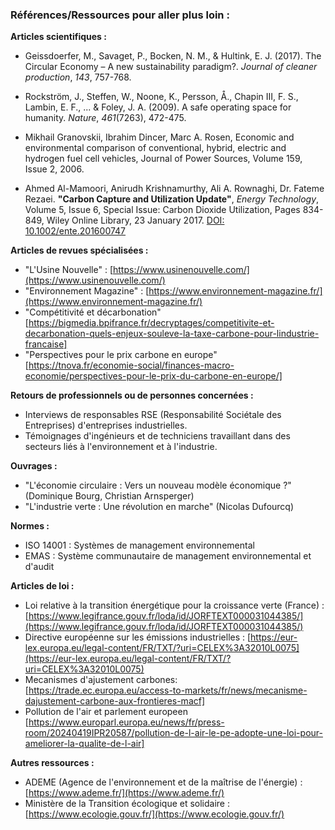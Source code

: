 
### **Références/Ressources pour aller plus loin :**

**Articles scientifiques :**

*   Geissdoerfer, M., Savaget, P., Bocken, N. M., & Hultink, E. J. (2017). The Circular Economy – A new sustainability paradigm?. *Journal of cleaner production*, *143*, 757-768.
*   Rockström, J., Steffen, W., Noone, K., Persson, Å., Chapin III, F. S., Lambin, E. F., ... & Foley, J. A. (2009). A safe operating space for humanity. *Nature*, *461*(7263), 472-475.
*   Mikhail Granovskii, Ibrahim Dincer, Marc A. Rosen, Economic and environmental comparison of conventional, hybrid, electric and hydrogen fuel cell vehicles, Journal of Power Sources, Volume 159, Issue 2, 2006.


*   Ahmed Al-Mamoori, Anirudh Krishnamurthy, Ali A. Rownaghi, Dr. Fateme Rezaei. **"Carbon Capture and Utilization Update"**, *Energy Technology*, Volume 5, Issue 6, Special Issue: Carbon Dioxide Utilization, Pages 834-849, Wiley Online Library, 23 January 2017.  [DOI: 10.1002/ente.201600747](https://doi.org/10.1002/ente.201600747)

**Articles de revues spécialisées :**

*   "L'Usine Nouvelle" : [https://www.usinenouvelle.com/](https://www.usinenouvelle.com/)
*   "Environnement Magazine" : [https://www.environnement-magazine.fr/](https://www.environnement-magazine.fr/)
*   "Compétitivité et décarbonation" [https://bigmedia.bpifrance.fr/decryptages/competitivite-et-decarbonation-quels-enjeux-souleve-la-taxe-carbone-pour-lindustrie-francaise]
*   "Perspectives pour le prix carbone en europe" [https://tnova.fr/economie-social/finances-macro-economie/perspectives-pour-le-prix-du-carbone-en-europe/]

**Retours de professionnels ou de personnes concernées :**

*   Interviews de responsables RSE (Responsabilité Sociétale des Entreprises) d'entreprises industrielles.
*   Témoignages d'ingénieurs et de techniciens travaillant dans des secteurs liés à l'environnement et à l'industrie.



**Ouvrages :**

*   "L'économie circulaire : Vers un nouveau modèle économique ?" (Dominique Bourg, Christian Arnsperger)
*   "L'industrie verte : Une révolution en marche" (Nicolas Dufourcq)

**Normes :**

*   ISO 14001 : Systèmes de management environnemental
*   EMAS : Système communautaire de management environnemental et d'audit

**Articles de loi :**

*   Loi relative à la transition énergétique pour la croissance verte (France) : [https://www.legifrance.gouv.fr/loda/id/JORFTEXT000031044385/](https://www.legifrance.gouv.fr/loda/id/JORFTEXT000031044385/)
*   Directive européenne sur les émissions industrielles : [https://eur-lex.europa.eu/legal-content/FR/TXT/?uri=CELEX%3A32010L0075](https://eur-lex.europa.eu/legal-content/FR/TXT/?uri=CELEX%3A32010L0075)
*   Mecanismes d'ajustement carbones: [https://trade.ec.europa.eu/access-to-markets/fr/news/mecanisme-dajustement-carbone-aux-frontieres-macf]
*   Pollution de l'air et parlement europeen [https://www.europarl.europa.eu/news/fr/press-room/20240419IPR20587/pollution-de-l-air-le-pe-adopte-une-loi-pour-ameliorer-la-qualite-de-l-air]

**Autres ressources :**

*   ADEME (Agence de l'environnement et de la maîtrise de l'énergie) : [https://www.ademe.fr/](https://www.ademe.fr/)
*   Ministère de la Transition écologique et solidaire : [https://www.ecologie.gouv.fr/](https://www.ecologie.gouv.fr/)
